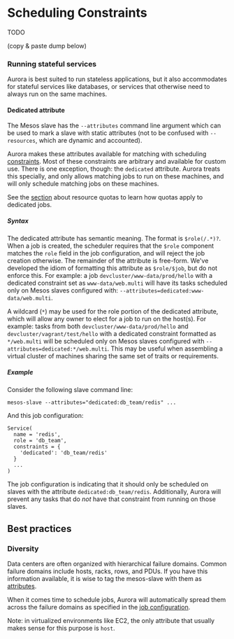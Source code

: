 Scheduling Constraints
======================
TODO

(copy & paste dump below)

### Running stateful services
Aurora is best suited to run stateless applications, but it also accommodates for stateful services
like databases, or services that otherwise need to always run on the same machines.

#### Dedicated attribute
The Mesos slave has the `--attributes` command line argument which can be used to mark a slave with
static attributes (not to be confused with `--resources`, which are dynamic and accounted).

Aurora makes these attributes available for matching with scheduling
[constraints](configuration-reference.md#specifying-scheduling-constraints).  Most of these
constraints are arbitrary and available for custom use.  There is one exception, though: the
`dedicated` attribute.  Aurora treats this specially, and only allows matching jobs to run on these
machines, and will only schedule matching jobs on these machines.

See the [section](features/multitenancy.md) about resource quotas to learn how quotas apply to
dedicated jobs.

##### Syntax
The dedicated attribute has semantic meaning. The format is `$role(/.*)?`. When a job is created,
the scheduler requires that the `$role` component matches the `role` field in the job
configuration, and will reject the job creation otherwise.  The remainder of the attribute is
free-form. We've developed the idiom of formatting this attribute as `$role/$job`, but do not
enforce this. For example: a job `devcluster/www-data/prod/hello` with a dedicated constraint set as
`www-data/web.multi` will have its tasks scheduled only on Mesos slaves configured with:
`--attributes=dedicated:www-data/web.multi`.

A wildcard (`*`) may be used for the role portion of the dedicated attribute, which will allow any
owner to elect for a job to run on the host(s). For example: tasks from both
`devcluster/www-data/prod/hello` and `devcluster/vagrant/test/hello` with a dedicated constraint
formatted as `*/web.multi` will be scheduled only on Mesos slaves configured with
`--attributes=dedicated:*/web.multi`. This may be useful when assembling a virtual cluster of
machines sharing the same set of traits or requirements.

##### Example
Consider the following slave command line:

    mesos-slave --attributes="dedicated:db_team/redis" ...

And this job configuration:

    Service(
      name = 'redis',
      role = 'db_team',
      constraints = {
        'dedicated': 'db_team/redis'
      }
      ...
    )

The job configuration is indicating that it should only be scheduled on slaves with the attribute
`dedicated:db_team/redis`.  Additionally, Aurora will prevent any tasks that do _not_ have that
constraint from running on those slaves.




## Best practices
### Diversity
Data centers are often organized with hierarchical failure domains.  Common failure domains
include hosts, racks, rows, and PDUs.  If you have this information available, it is wise to tag
the mesos-slave with them as
[attributes](https://mesos.apache.org/documentation/attributes-resources/).

When it comes time to schedule jobs, Aurora will automatically spread them across the failure
domains as specified in the
[job configuration](configuration-reference.md#specifying-scheduling-constraints).

Note: in virtualized environments like EC2, the only attribute that usually makes sense for this
purpose is `host`.

